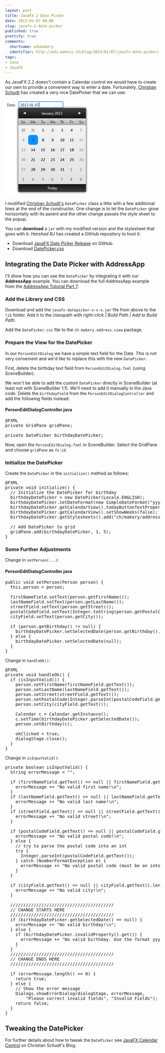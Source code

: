 ```yaml
---
layout: post
title: JavaFX 2 Date Picker
date: 2013-01-07 00:00
slug: javafx-2-date-picker
published: true
prettify: true
comments: 
  shortname: edumakery
  identifier: http://edu.makery.ch/blog/2013/01/07/javafx-date-picker/
tags:
- Java
- JavaFX
---
```


As JavaFX 2.2 doesn't contain a Calendar control we would have to create our own to provide a convenient way to enter a date. Fortunately, [Christian Schudt](http://myjavafx.blogspot.ch/2012/01/javafx-calendar-control.html) has created a very nice DatePicker that we can use:

![TableView Cell Renderer](/assets/blog/13-01-07-javafx-2-date-picker/javafx-date-picker.png)

I modified [Christian Schudt's](http://myjavafx.blogspot.ch/2012/01/javafx-calendar-control.html) `DatePicker` class a little with a few additional lines at the end of the constructor. One change is to let the `DatePicker` grow horizontally with its parent and the other change passes the style sheet to the popup.

You can **download** a `jar` with my modified version and the stylesheet that goes with it. *Harshad RJ* has created a GitHub repository to host it:

* Download [JavaFX Date Picker Release](https://github.com/hrj/javafxDatePicker/releases) on GitHub.
* Download [DatePicker.css](/assets/blog/13-01-07-javafx-2-date-picker/DatePicker.css)


## Integrating the Date Picker with AddressApp

I'll show how you can use the `DatePicker` by integrating it with our **AddressApp** example. You can download the full AddressApp example from the [AddressApp Tutorial Part 7](/java/javafx-2-tutorial-part7).


### Add the Library and CSS

Download and add the `javafx-datepicker-x-x-x.jar` file from above to the `lib` folder. Add it to the classpath with *right-click | Build Path | Add to Build Path*.

Add the `DatePicker.css` file to the `ch.makery.address.view` package.


### Prepare the View for the DatePicker

In our `PersonEditDialog` we have a simple text field for the Date. This is not very convenient and we'd like to replace this with the new `DatePicker`. 

First, delete the birthday text field from `PersonEditDialog.fxml` (using SceneBuilder). 

We won't be able to add the custom `DatePicker` directly in SceneBuilder (at least not with SceneBuilder 1.1). We'll need to add it manually in the Java code. Delete the `birthdayField` from the `PersonEditDialogController` and add the following fields instead:


#### PersonEditDialogController.java

<pre class="prettyprint lang-java">
@FXML
private GridPane gridPane;

private DatePicker birthdayDatePicker;
</pre>

Now, open the `PersonEditDialog.fxml` in SceneBuilder. Select the GridPane and choose `gridPane` as `fx:id`.


### Initialize the DatePicker

Create the `DatePicker` in the `initialize()` method as follows:

<pre class="prettyprint lang-java">
@FXML
private void initialize() {
  // Initialize the DatePicker for birthday
  birthdayDatePicker = new DatePicker(Locale.ENGLISH);
  birthdayDatePicker.setDateFormat(new SimpleDateFormat("yyyy-MM-dd"));
  birthdayDatePicker.getCalendarView().todayButtonTextProperty().set("Today");
  birthdayDatePicker.getCalendarView().setShowWeeks(false);
  birthdayDatePicker.getStylesheets().add("ch/makery/address/view/DatePicker.css");
  
  // Add DatePicker to grid
  gridPane.add(birthdayDatePicker, 1, 5);
}
</pre>


### Some Further Adjustments

Change in `setPerson(...)`:

#### PersonEditDialogController.java

<pre class="prettyprint lang-java">
public void setPerson(Person person) {
  this.person = person;
  
  firstNameField.setText(person.getFirstName());
  lastNameField.setText(person.getLastName());
  streetField.setText(person.getStreet());
  postalCodeField.setText(Integer.toString(person.getPostalCode()));
  cityField.setText(person.getCity());
  
  if (person.getBirthday() != null) {
    birthdayDatePicker.setSelectedDate(person.getBirthday().getTime());
  } else {
    birthdayDatePicker.setSelectedDate(null);
  }
}
</pre>

Change in `handleOk()`:

<pre class="prettyprint lang-java">
@FXML
private void handleOk() {
  if (isInputValid()) {
    person.setFirstName(firstNameField.getText());
    person.setLastName(lastNameField.getText());
    person.setStreet(streetField.getText());
    person.setPostalCode(Integer.parseInt(postalCodeField.getText()));
    person.setCity(cityField.getText());
    
    Calendar c = Calendar.getInstance();
    c.setTime(birthdayDatePicker.getSelectedDate());
    person.setBirthday(c);
    
    okClicked = true;
    dialogStage.close();
  }
}
</pre>

Change in `isInputValid()`:

<pre class="prettyprint lang-java">
private boolean isInputValid() {
  String errorMessage = "";

  if (firstNameField.getText() == null || firstNameField.getText().length() == 0) {
    errorMessage += "No valid first name!\n"; 
  }
  if (lastNameField.getText() == null || lastNameField.getText().length() == 0) {
    errorMessage += "No valid last name!\n"; 
  }
  if (streetField.getText() == null || streetField.getText().length() == 0) {
    errorMessage += "No valid street!\n"; 
  }
  
  if (postalCodeField.getText() == null || postalCodeField.getText().length() == 0) {
    errorMessage += "No valid postal code!\n"; 
  } else {
    // try to parse the postal code into an int
    try {
      Integer.parseInt(postalCodeField.getText());
    } catch (NumberFormatException e) {
      errorMessage += "No valid postal code (must be an integer)!\n"; 
    }
  }
  
  if (cityField.getText() == null || cityField.getText().length() == 0) {
    errorMessage += "No valid city!\n"; 
  }
  
  ////////////////////////////////////////
  // CHANGE STARTS HERE
  ////////////////////////////////////////
  if (birthdayDatePicker.getSelectedDate() == null) {
    errorMessage += "No valid birthday!\n";
  } else {
    if (birthdayDatePicker.invalidProperty().get()) {
      errorMessage += "No valid birthday. Use the format yyyy-mm-dd!\n";
    }
  }
  ////////////////////////////////////////
  // CHANGE ENDS HERE
  ////////////////////////////////////////
  
  if (errorMessage.length() == 0) {
    return true;
  } else {
    // Show the error message
    Dialogs.showErrorDialog(dialogStage, errorMessage,
        "Please correct invalid fields", "Invalid Fields");
    return false;
  }
}
</pre>



## Tweaking the DatePicker

For further details about how to tweak the `DatePicker` see [JavaFX Calendar Control](http://myjavafx.blogspot.ch/2012/01/javafx-calendar-control.html) on Christian Schudt's Blog.

